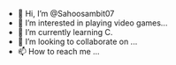 - 👋 Hi, I’m @Sahoosambit07
- 👀 I’m interested in playing video games...
- 🌱 I’m currently learning C.
- 💞️ I’m looking to collaborate on ...
- 📫 How to reach me ...

<!---
Sahoosambit07/Sahoosambit07 is a ✨ special ✨ repository because its `README.md` (this file) appears on your GitHub profile.
You can click the Preview link to take a look at your changes.
--->
